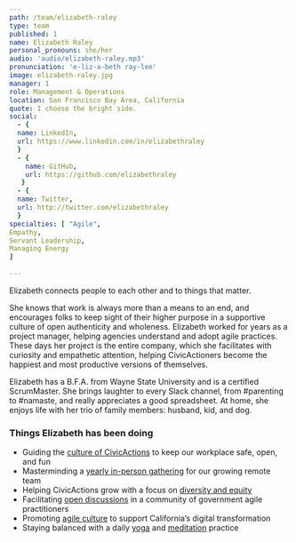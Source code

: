 ```yaml
---
path: /team/elizabeth-raley
type: team
published: 1
name: Elizabeth Raley
personal_pronouns: she/her
audio: 'audio/elizabeth-raley.mp3'
pronunciation: 'e-liz-a-beth ray-lee'
image: elizabeth-raley.jpg
manager: 1
role: Management & Operations
location: San Francisco Bay Area, California
quote: I choose the bright side. 
social: 
  - {
  name: LinkedIn,
  url: https://www.linkedin.com/in/elizabethraley
  }
  - {
    name: GitHub,
    url: https://github.com/elizabethraley
   }
  - {
  name: Twitter,
  url: http://twitter.com/elizabethraley
  }
specialties: [ "Agile",
Empathy,
Servant Leadership,
Managing Energy
]
  
---
```


Elizabeth connects people to each other and to things that matter.

She knows that work is always more than a means to an end, and encourages folks to keep sight of their higher purpose in a supportive culture of open authenticity and wholeness. Elizabeth worked for years as a project manager, helping agencies understand and adopt agile practices. These days her project is the entire company, which she facilitates with curiosity and empathetic attention, helping CivicActioners become the happiest and most productive versions of themselves.

Elizabeth has a B.F.A. from Wayne State University and is a certified ScrumMaster. She brings laughter to every Slack channel, from #parenting to #namaste, and really appreciates a good spreadsheet. At home, she enjoys life with her trio of family members: husband, kid, and dog.



### Things Elizabeth has been doing
* Guiding the [culture of CivicActions](http://handbook.civicactions.com/en/latest/02-about-us/culture/) to keep our workplace safe, open, and fun
* Masterminding a [yearly in-person gathering](https://medium.com/civicactions/mountain-time-civicactions-synchronizes-at-the-2018-retreat-dcdcc15a2771) for our growing remote team
* Helping CivicActions grow with a focus on [diversity and equity](https://medium.com/civicactions/were-hiring-at-civicactions-aa8ac8486923)
* Facilitating [open discussions](https://www.agilegovleaders.org/conference/) in a community of government agile practitioners
* Promoting [agile culture](https://www.fedscoop.com/video/civicactions-elizabeth-raley-on-agile-in-government/) to support California’s digital transformation
* Staying balanced with a daily [yoga](https://www.youtube.com/user/yogawithadriene) and [meditation](https://www.headspace.com/) practice



